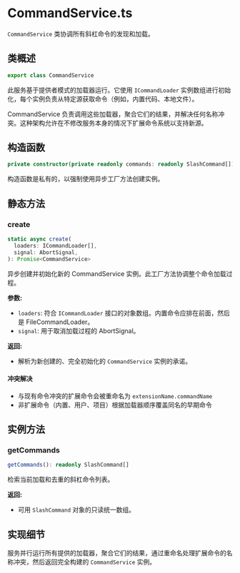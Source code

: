 # CommandService.ts

`CommandService` 类协调所有斜杠命令的发现和加载。

## 类概述

```typescript
export class CommandService
```

此服务基于提供者模式的加载器运行。它使用 `ICommandLoader` 实例数组进行初始化，每个实例负责从特定源获取命令（例如，内置代码、本地文件）。

CommandService 负责调用这些加载器，聚合它们的结果，并解决任何名称冲突。这种架构允许在不修改服务本身的情况下扩展命令系统以支持新源。

## 构造函数

```typescript
private constructor(private readonly commands: readonly SlashCommand[])
```

构造函数是私有的，以强制使用异步工厂方法创建实例。

## 静态方法

### create

```typescript
static async create(
  loaders: ICommandLoader[],
  signal: AbortSignal,
): Promise<CommandService>
```

异步创建并初始化新的 CommandService 实例。此工厂方法协调整个命令加载过程。

**参数:**
- `loaders`: 符合 `ICommandLoader` 接口的对象数组。内置命令应排在前面，然后是 FileCommandLoader。
- `signal`: 用于取消加载过程的 AbortSignal。

**返回:**
- 解析为新创建的、完全初始化的 `CommandService` 实例的承诺。

#### 冲突解决

- 与现有命令冲突的扩展命令会被重命名为 `extensionName.commandName`
- 非扩展命令（内置、用户、项目）根据加载器顺序覆盖同名的早期命令

## 实例方法

### getCommands

```typescript
getCommands(): readonly SlashCommand[]
```

检索当前加载和去重的斜杠命令列表。

**返回:**
- 可用 `SlashCommand` 对象的只读统一数组。

## 实现细节

服务并行运行所有提供的加载器，聚合它们的结果，通过重命名处理扩展命令的名称冲突，然后返回完全构建的 `CommandService` 实例。